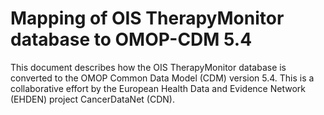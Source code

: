 # Mapping of OIS TherapyMonitor database to OMOP-CDM 5.4

This document describes how the OIS TherapyMonitor database is converted to the OMOP Common Data Model (CDM) version 5.4. This is a collaborative effort by the European Health Data and Evidence Network (EHDEN) project CancerDataNet (CDN).
